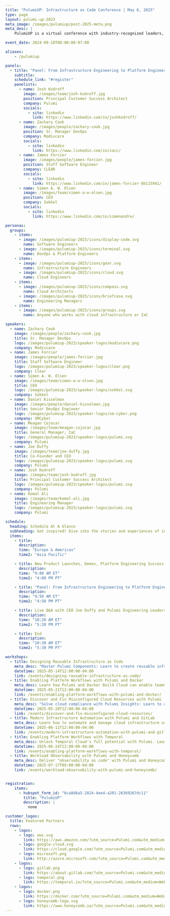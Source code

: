 ```yaml
---
title: "PulumiUP: Infrastructure as Code Conference | May 6, 2025"
type: page
layout: pulumi-up-2023
meta_image: /images/pulumiup/post-2025-meta.png
meta_desc: |
    PulumiUP is a virtual conference with industry-recognized leaders, demos, and panel discussions about the future of IaC, Platform Engineering & DevOps and Cloud

event_date: 2024-09-18T08:00:00-07:00

aliases:
    - /pulumiup

panels:
  - title: "Panel: From Infrastructure Engineering to Platform Engineering"
    subtitle:
    schedule_link: "#register"
    panelists:
      - name: Josh Kodroff
        image: /images/team/josh-kodroff.jpg
        position: Principal Customer Success Architect
        company: Pulumi
        socials:
          - site: linkedin
            link: https://www.linkedin.com/in/joshkodroff/
      - name: Zachary Cook
        image: /images/people/zachary-cook.jpg
        position: Sr. Manager DevOps
        company: Modivcare
        socials:
          - site: linkedin
            link: https://www.linkedin.com/in/zacc/
      - name: James Forcier
        image: /images/people/james-forcier.jpg
        position: Staff Software Engineer
        company: CLEAR
        socials:
          - site: linkedin
            link: https://www.linkedin.com/in/james-forcier-8b115941/
      - name: Simen A. W. Olsen
        image: /images/team/simen-a-w-olsen.jpg
        position: CEO
        company: Sokkel
        socials:
          - site: linkedin
            link: https://www.linkedin.com/in/simenandre/

personas:
  groups:
    - items:
      - image: /images/pulumiup-2023/icons/display-code.svg
        name: Software Engineers
      - image: /images/pulumiup-2023/icons/terminal.svg
        name: DevOps & Platform Engineers
    - items:
      - image: /images/pulumiup-2023/icons/gear.svg
        name: Infrastructure Engineers
      - image: /images/pulumiup-2023/icons/cloud.svg
        name: Cloud Engineers
    - items:
      - image: /images/pulumiup-2023/icons/compass.svg
        name: Cloud Architects
      - image: /images/pulumiup-2023/icons/briefcase.svg
        name: Engineering Managers
    - items:
      - image: /images/pulumiup-2023/icons/groups.svg
        name: Anyone who works with cloud infrastructure or IaC

speakers:
  - name: Zachary Cook
    image: /images/people/zachary-cook.jpg
    title: Sr. Manager DevOps
    logo: /images/pulumiup-2023/speaker-logos/modivcare.png
    company: Modivcare
  - name: James Forcier
    image: /images/people/james-forcier.jpg
    title: Staff Software Engineer
    logo: /images/pulumiup-2023/speaker-logos/clear.png
    company: Clear
  - name: Simen A. W. Olsen
    image: /images/team/simen-a-w-olsen.jpg
    title: CEO
    logo: /images/pulumiup-2023/speaker-logos/sokkel.svg
    company: Sokkel
  - name: Daniel Kisselman
    image: /images/people/daniel-kisselman.jpg
    title: Senior DevOps Engineer
    logo: /images/pulumiup-2023/speaker-logos/xm-cyber.png
    company: XMCyber
  - name: Meagan Cojocar
    image: /images/team/meagan-cojocar.jpg
    title: General Manager, IaC
    logo: /images/pulumiup-2023/speaker-logos/pulumi.svg
    company: Pulumi
  - name: Joe Duffy
    image: /images/team/joe-duffy.jpg
    title: Co-Founder and CEO
    logo: /images/pulumiup-2023/speaker-logos/pulumi.svg
    company: Pulumi
  - name: Josh Kodroff
    image: /images/team/josh-kodroff.jpg
    title: Principal Customer Success Architect
    logo: /images/pulumiup-2023/speaker-logos/pulumi.svg
    company: Pulumi
  - name: Komal Ali
    image: /images/team/komal-ali.jpg
    title: Engineering Manager
    logo: /images/pulumiup-2023/speaker-logos/pulumi.svg
    company: Pulumi

schedule:
  heading: Schedule At A Glance
  subheading: Get inspired! Dive into the stories and experiences of innovators and experts, from Startup Founders to Industry Leaders.
  items:
    - title:
      description:
      time: "Europe & Americas"
      time2: "Asia Pacific"

    - title: New Product Launches, Demos, Platform Engineering Success Stories
      description:
      time: "9:00 AM ET"
      time2: "4:00 PM PT"

    - title: "Panel: From Infrastructure Engineering to Platform Engineering"
      description:
      time: "9:50 AM ET"
      time2: "4:50 PM PT"

    - title: Live Q&A with CEO Joe Duffy and Pulumi Engineering Leaders
      description:
      time: "10:20 AM ET"
      time2: "5:20 PM PT"

    - title: End
      description:
      time: "10:30 AM ET"
      time2: "5:30 PM PT"

workshops:
  - title: Designing Reusable Infrastructure as Code
    meta_desc: "Master Pulumi Components: Learn to create reusable infrastructure code across languages, enabling DRY principles and powerful cross-team infrastructure sharing."
    datetime: 2025-05-14T12:00:00-04:00
    link: /events/designing-reusable-infrastructure-as-code/
  - title: Enabling Platform Workflows with Pulumi and Docker
    meta_desc: Learn how Pulumi and Docker Build Cloud can enable teams to deliver containerized workloads faster than ever.
    datetime: 2025-05-21T12:00:00-04:00
    link: /events/enabling-platform-workflows-with-pulumi-and-docker/
  - title: Discover and Fix Misconfigured Cloud Resources with Pulumi
    meta_desc: "Solve cloud compliance with Pulumi Insights: Learn to discover, manage, and optimize legacy resources across multi-cloud environments using policy as code."
    datetime: 2025-05-28T12:00:00-04:00
    link: /events/discover-and-fix-misconfigured-cloud-resources/
  - title: Modern Infrastructure Automation with Pulumi and GitLab
    meta_desc: Learn how to automate and manage cloud infrastructure using Pulumi's enhanced GitLab integration features for streamlined DevOps workflows.
    datetime: 2025-06-11T12:00:00-04:00
    link: /events/modern-infrastructure-automation-with-pulumi-and-gitlab/
  - title: Enabling Platform Workflows with Temporal
    meta_desc: Unlock Temporal Cloud's full potential with Pulumi. Learn to automate resource management, enhance developer workflows, and build platform engineering solutions.
    datetime: 2025-06-24T12:00:00-04:00
    link: /events/enabling-platform-workflows-with-temporal/
  - title: Workload Observability with Pulumi and Honeycomb
    meta_desc: Deliver "observability as code" with Pulumi and Honeycomb. Automate SLOs, detect critical issues, and transform your platform engineering approach.
    datetime: 2025-07-17T09:00:00-04:00
    link: /events/workload-observability-with-pulumi-and-honeycomb/


registration:
    items:
      - hubspot_form_id: "6ca8d6a5-2824-4ee4-a201-26369267dc11"
        title: "PulumiUP"
        description: |
          none

customer_logos:
  title: Featured Partners
  rows:
    - logos:
      - logo: aws.svg
        link: https://aws.amazon.com/?utm_source=Pulumi.com&utm_medium=Website&utm_campaign=PulumiUP
      - logo: google-cloud.svg
        link: https://cloud.google.com/?utm_source=Pulumi.com&utm_medium=Website&utm_campaign=PulumiUP
      - logo: microsoft.png
        link: http://azure.microsoft.com/?utm_source=Pulumi.com&utm_medium=Website&utm_campaign=PulumiUP
    - logos:
      - logo: gitlab.png
        link: https://about.gitlab.com/?utm_source=Pulumi.com&utm_medium=Website&utm_campaign=PulumiUP
      - logo: temporal.png
        link: https://temporal.io/?utm_source=Pulumi.com&utm_medium=Website&utm_campaign=PulumiUP
    - logos:
      - logo: docker.png
        link: https://docker.com/?utm_source=Pulumi.com&utm_medium=Website&utm_campaign=PulumiUP
      - logo: honeycomb-logo.svg
        link: https://www.honeycomb.io/?utm_source=Pulumi.com&utm_medium=Website&utm_campaign=PulumiUP
---
```

